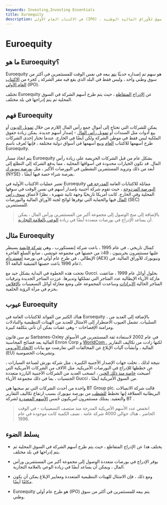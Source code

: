 ```yaml
---
keywords: Investing,Investing Essentials
title: Euroequity
description: في الاكتتاب العام الأولي (IPO) ، يتم بيع أسهم الشركة للمستثمرين في أكثر من سوق للأوراق المالية الوطنية.
---
```


# Euroequity
## ما هو Euroequity؟

Euroequity هو سهم تم إصداره حديثًا [يتم](/stock) بيعه في نفس الوقت للمستثمرين في أكثر من سوق وطني واحد ، وليس فقط في البلد الذي يقع فيه مقر الشركة [،](/domicile) كجزء من [الاكتتاب العام الأولي](/ipo) (IPO).

تختلف Euroequity عن [الإدراج](/cross-listing) [المتقاطع](/cross-listing) ، حيث يتم طرح أسهم الشركة في السوق المحلية ثم يتم إدراجها في بلد مختلف.

## فهم Euroequity

يمكن للشركات التي تحتاج إلى أموال جمع رأس المال اللازم من خلال [تمويل الديون](/debtfinancing) أو بيع أدوات مثل السندات أو [تمويل رأس المال](/equityfinancing) - إصدار أسهم جديدة. يمكن زيادة حقوق الملكية ليس فقط في موطن الشركة ولكن أيضًا في الخارج. عندما تختار إحدى الشركات طرح أسهمها للاكتتاب [العام](/goingpublic) وبيع أسهمها في أسواق دولية مختلفة ، فإنها تُعرف باسم Euroequity.

يتم اتخاذ مسار Euroequity بشكل عام من قبل الشركات الحريصة على زيادة رأس المال. قد تكون الخيارات محدودة في أسواقها المحلية ، مما يدفع الشركة إلى التطلع إلى أبعد من ذلك وتزويد المستثمرين النشطين في البورصات الأكبر ، مثل [بورصة نيويورك](/nyse) (NYSE) ، بفرصة شراء حصة فيها أيضًا.

تعتبر عمليات الاكتتاب الأولية في Euroequity مماثلة للاكتتابات العامة [المدرجة في البورصة المزدوجة](/duallisting) ، حيث تقوم شركة أجنبية بإصدار أسهم في نفس الوقت في سوقها المحلية وفي الخارج. كانت أمريكا تاريخيًا وجهة ثانية شهيرة ، نظرًا لأعماق [سوق رأس المال](/capitalmarkets) فيها والحماية التي توفرها لوائح لجنة الأوراق المالية والبورصات (SEC) للمستثمرين.

> بالإضافة إلى منح الوصول إلى مجموعة أكبر من المستثمرين ورأس المال ، يمكن أن يساعد الإدراج في بورصات متعددة أيضًا في زيادة [الوعي بالعلامة التجارية](/brandawareness).

>

## مثال Euroequity

كمثال تاريخي ، في عام 1995 ، باعت شركة إنفستكورب ، وهي [شركة قابضة](/holdingcompany) يسيطر عليها مستثمرون بحرينيون ، 49٪ من حصتها في مجموعة غوتشي ، صانع السلع الفاخرة الإيطالي ، في طرح عام أولي في بورصة [أمستردام](/aex) (AEX) ونيويورك للأوراق المالية. في عام 1996 باعت حصتها المتبقية البالغة 51٪.

نجحت هذه الخطوة في البداية بشكل جيد مع Gucci. بحلول أوائل عام 1999 ، ضاعفت ماركة الأزياء الإيطالية عدد المتاجر التي تمتلكها وتديرها. عززت المتاجر الجديدة وترقيات المتاجر الحالية [الإيرادات](/revenue) وساعدت المجموعة على وضع مغازلة أوائل التسعينيات [بالإفلاس](/bankruptcy) بحزم في مرآة الرؤية الخلفية.

## عيوب Euroequity

هناك الكثير من الفوائد للاكتتابات العامة في Euroequity ، بالإضافة إلى العديد من السلبيات. تشمل العيوب الاضطرار إلى الامتثال للعديد من الهيئات التنظيمية والتبادلات ومزامنة الإفصاحات - وهي عقبات يمكن أن تأتي بتكلفة كبيرة.

تم سن قانون Sarbanes-Oxley في عام 2002 لاستعادة ثقة المستثمرين في الأسواق المالية بعد فضائح المحاسبة Enron Corp و [WorldCom .](/worldcom) لكنها زادت من تكاليف التقارير المالية ، وأنشأت آليات الإبلاغ عن المخالفات التي تعارضت مع بيانات [الاتحاد الأوروبي](/europeanunion) (EU) وتشريعات الخصوصية.

نتيجة لذلك ، تخلت جهات الإصدار الأجنبية الكبيرة ، مثل شركة بورش لصناعة السيارات ، عن خططها للإدراج في البورصات الأمريكية. مثل الآلاف من الشركات الأمريكية التي أصبحت [خاصة منذ ذلك الحين](/going-private) ، انسحب العديد من الشركات الأجنبية البارزة متعددة الجنسيات ، بما في ذلك مجموعة الأزياء Gucci ، من السوق الأمريكية أيضًا.

واحدة من أحدث الشركات التي تم سحبها هي BT Group plc. قالت شركة الاتصالات البريطانية العملاقة إنها تخطط [للشطب](/delisting) من بورصة نيويورك بسبب ارتفاع تكاليف التقارير والتعقيد. يمتلك مستثمرون أمريكيون خُمس [الأسهم المصدرة](/issuedshares) لشركة BT .

> انخفض عدد الأسهم الأمريكية المدرجة منذ منتصف التسعينيات - في الوقت الحاضر ، هناك حوالي 4000 شركة عامة ، نصف الكمية كانت موجودة في عام 1996.

>

## يسلط الضوء

- يختلف هذا عن الإدراج المتقاطع ، حيث يتم طرح أسهم الشركة في السوق المحلية ثم يتم إدراجها في بلد مختلف.

- يوفر الإدراج في بورصات متعددة الوصول إلى مجموعة أكبر من المستثمرين ورأس المال ، ويمكن أن يساعد أيضًا في زيادة الوعي بالعلامة التجارية.

- ومع ذلك ، فإن الامتثال للهيئات التنظيمية المتعددة ومعايير الإبلاغ يمكن أن يكون مكلفًا أيضًا.

- Euroequity هو طرح عام أولي (IPO) يتم بيعه للمستثمرين في أكثر من سوق وطني.


